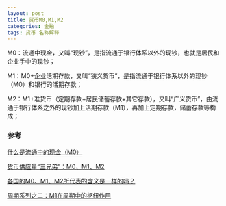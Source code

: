 ```yaml
---
layout: post
title: 货币M0,M1,M2
categories: 金融
tags: 货币 名称解释
---
```

M0：流通中现金，又叫“现钞”，是指流通于银行体系以外的现钞，也就是居民和企业手中的现钞；

M1：M0+企业活期存款，又叫“狭义货币”，是指流通于银行体系以外的现钞（M0）和银行的活期存款；

M2：M1+准货币（定期存款+居民储蓄存款+其它存款），又叫“广义货币”，由流通于银行体系之外的现钞加上活期存款（M1），再加上定期存款，储蓄存款等构成；



### 参考
[什么是流通中的现金（M0）](http://yinchuan.pbc.gov.cn/yinchuan/120050/2678592/index.html)

[货币供应量“三兄弟”：M0、M1、M2](http://hefei.pbc.gov.cn/hefei/2927537/122429/2499986/index.html)

[各国的M0、M1、M2所代表的含义是一样的吗？](http://hefei.pbc.gov.cn/hefei/2927537/122429/2546785/index.html)

[周期系列之二：M1在周期中的枢纽作用](https://mp.weixin.qq.com/s/8UmrrWmnCCjb-ALNa8lekA)